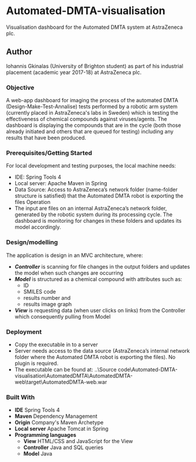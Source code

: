 # Automated-DMTA-visualisation
Visualisation dashboard for the Automated DMTA system at AstraZeneca plc.

## Author
Iohannis Gkinalas (University of Brighton student) as part of his industrial placement (academic year 2017-18) at AstraZeneca plc.

### Objective
A web-app dashboard for imaging the process of the automated DMTA (Design-Make-Test-Annalise) tests performed by a robotic arm system (currently placed in AstraZeneca's labs in Sweden) which is testing the effectiveness of chemical compounds against viruses/agents. The dashboard is displaying the compounds that are in the cycle (both those already initiated and others that are queued for testing) including any results that have been produced.

### Prerequisites/Getting Started
For local development and testing purposes, the local machine needs:
- IDE: Spring Tools 4
- Local server: Apache Maven in Spring
- Data Source: Access to AstraZeneca’s network folder (name-folder structure is satisfied) that the Automated DMTA robot is exporting the files
Operation
- The input are files on an internal AstraZeneca’s network folder, generated by the robotic system during its processing cycle. The dashboard is monitoring for changes in these folders and updates its model accordingly.

### Design/modelling
The application is design in an MVC architecture, where:
- *__Controller__* is scanning for file changes in the output folders and updates the model when such changes are occurring
- *__Model__* is structured as a chemical compound with attributes such as:
  - ID
  - SMILES code
  - results number and
  - results image graph
- *__View__* is requesting data (when user clicks on links) from the Controller which consequently pulling from Model

### Deployment
- Copy the executable in to a server
- Server needs access to the data source (AstraZeneca’s internal network folder where the Automated DMTA robot is exporting the files). No plugin is required.
- The executable can be found at: ..\Source code\Automated-DMTA-visualisation\AutomatedDMTA\AutomatedDMTA-web\target\AutomatedDMTA-web.war

### Built With
- **IDE** Spring Tools 4
- **Maven** Dependency Management
- **Origin** Company's Maven Archetype
- **Local server** Apache Tomcat in Spring
- **Programming languages**
  - **View** HTML/CSS and JavaScript for the View
  - **Controller** Java and SQL queries
  - **Model** Java
